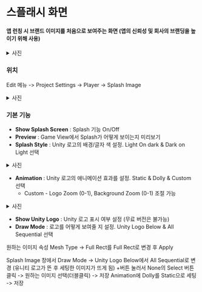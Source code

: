 # 스플래시 화면
#### 앱 런칭 시 브랜드 이미지를 처음으로 보여주는 화면 (앱의 신뢰성 및 회사의 브랜딩을 높이기 위해 사용)
<details>
  <summary>사진</summary>
[Unity Splash 화면](https://github.com/user-attachments/assets/03de9d39-e403-40b8-a269-f3439345c6f4)
</details>

### 위치
Edit 메뉴 -> Project Settings -> Player -> Splash Image
<details>
  <summary>사진</summary>
[화면](https://github.com/user-attachments/assets/0fe02520-fac4-4d20-bc37-35f149ee2b80)
</details>

### 기본 기능
* __Show Splash Screen__ : Splash 기능 On/Off
* __Preview__ : Game View에서 Splash가 어떻게 보이는지 미리보기
* __Splash Style__ : Unity 로고의 배경/글자 색 설정. Light On dark & Dark on Light 선택
<details>
  <summary>사진</summary>
[Light On Dark](https://github.com/user-attachments/assets/3b6fe399-5bc7-4a2f-9692-d9653d41bacd) <br>
[Dark On Light](https://github.com/user-attachments/assets/7c4fbbd5-32b8-4a5e-a1a6-23dbd6188336)
</details>

* __Animation__ : Unity 로고의 애니메이션 효과를 설정. Static & Dolly & Custom 선택
    * Custom - Logo Zoom (0-1), Background Zoom (0-1) 조절 가능
<details>
  <summary>사진</summary>
[Dolly](https://github.com/user-attachments/assets/204f4c24-5e73-40da-b2f8-1c527b902f7f) <br>
[Custom-Logo Zoom:1, Background Zoom:1](https://github.com/user-attachments/assets/7209d55c-406f-42e1-8f69-5523ff6db382)
</details>

* __Show Unity Logo__ : Unity 로고 표시 여부 설정 (무료 버전은 불가능)
* __Draw Mode__ : 로고를 어떻게 보여줄 지 설정. Unity Logo Below & All Sequential 선택
  


원하는 이미지 속성
Mesh Type -> Full Rect를 Full Rect로 변경 후 Apply

Splash Image 창에서 Draw Mode -> Unity Logo Below에서 All Sequential로 변경 (유니티 로고가 뜬 후 세팅한 이미지가 뜨게 됨)
+버튼 눌러서 None의 Select 버튼 클릭 -> 원하는 이미지 선택(더블클릭) -> 저장
Animation에 Dolly를 Static으로 세팅 -> 저장
